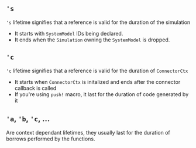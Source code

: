 ## `'s`

`'s` lifetime signifies that a reference is valid for the duration of the simulation

- It starts with `SystemModel` IDs being declared.
- It ends when the `Simulation` owning the `SystemModel` is dropped.

## `'c`

`'c` lifetime signifies that a reference is valid for the duration of `ConnectorCtx`

- It starts when `ConnectorCtx` is initalized and ends after the connector callback is called
- If you're using `push!` macro, it last for the duration of code generated by it

## `'a`, `'b`, `'c`, ...

Are context dependant lifetimes, they usually last for the duration of borrows performed by the functions.
